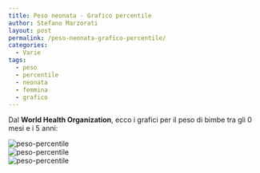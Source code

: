```yaml
---
title: Peso neonata - Grafico percentile
author: Stefano Marzorati
layout: post
permalink: /peso-neonata-grafico-percentile/
categories:
  - Varie
tags:
  - peso
  - percentile
  - neonata
  - femmina
  - grafico
---
```

Dal **World Health Organization**, ecco i grafici per il peso di bimbe tra gli 0 mesi e i 5 anni:   

![peso-percentile](https://farm9.staticflickr.com/8791/17144510545_92f2729c6c_o.jpg)   
![peso-percentile](https://farm9.staticflickr.com/8764/17143870011_8159ece5df_o.jpg)   
![peso-percentile](https://farm8.staticflickr.com/7673/16958313669_5890f384b1_o.jpg)   
